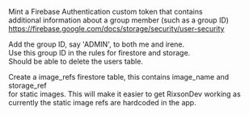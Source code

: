 Mint a Firebase Authentication custom token that contains  
additional information about a group member (such as a group ID) 
https://firebase.google.com/docs/storage/security/user-security

Add the group ID, say 'ADMIN', to both me and irene.  
Use this group ID in the rules for firestore and storage.  
Should be able to delete the users table.  

Create a image_refs firestore table, this contains image_name and storage_ref  
for static images. This will make it easier to get RixsonDev working as  
currently the static image refs are hardcoded in the app.